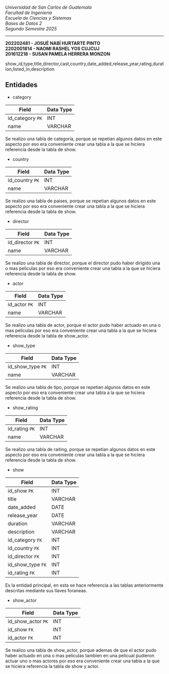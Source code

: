 *Universidad de San Carlos de Guatemala*  
*Facultad de Ingenieria*  
*Escuela de Ciencias y Sistemas*  
*Bases de Datos 2*  
*Segundo Semestre 2025*  
___
**202202481 - JOSUÉ NABÍ HURTARTE PINTO**  
**2202001814 - NAOMI RASHEL YOS CUJCUJ**  
**201612218 - SUSAN PAMELA HERRERA MONZON**  


show_id,type,title,director,cast,country,date_added,release_year,rating,duration,listed_in,description

## Entidades

* category

|Field|Data Type|
|-|-|
|id_category `PK`|INT|
|name|VARCHAR|

Se realizo una tabla de categoria, porque se repetian algunos datos en este aspecto por eso era conveniente crear una tabla a la que se hiciera referencia desde la tabla de show. 

* country

|Field|Data Type|
|-|-|
|id_country `PK`|INT|
|name|VARCHAR|

Se realizo una tabla de paises, porque se repetian algunos datos en este aspecto por eso era conveniente crear una tabla a la que se hiciera referencia desde la tabla de show. 

* director

|Field|Data Type|
|-|-|
|id_director `PK`|INT|
|name|VARCHAR|

Se realizo una tabla de director, porque el director pudo haber dirigido una o mas peliculas por eso era conveniente crear una tabla a la que se hiciera referencia desde la tabla de show. 

* actor

|Field|Data Type|
|-|-|
|id_actor `PK`|INT|
|name|VARCHAR|

Se realizo una tabla de actor, porque el actor pudo haber actuado en una o mas peliculas por eso era conveniente crear una tabla a la que se hiciera referencia desde la tabla de show_actor. 

* show_type

|Field|Data Type|
|-|-|
|id_show_type `PK`|INT|
|name|VARCHAR|

Se realizo una tabla de tipo, porque se repetian algunos datos en este aspecto por eso era conveniente crear una tabla a la que se hiciera referencia desde la tabla de show. 

* show_rating

|Field|Data Type|
|-|-|
|id_rating `PK`|INT|
|name|VARCHAR|

Se realizo una tabla de raiting, porque se repetian algunos datos en este aspecto por eso era conveniente crear una tabla a la que se hiciera referencia desde la tabla de show. 

* show

|Field|Data Type|
|-|-|
|id_show `PK`|INT|
|title|VARCHAR|
|date_added|DATE|
|release_year|DATE|
|duration|VARCHAR|
|description|VARCHAR|
|id_category `FK`|INT|
|id_country `FK`|INT|
|id_director `FK`|INT|
|id_show_type `FK`|INT|
|id_rating `FK`|INT|

Es la entidad principal, en esta se hace referencia a las tablas anteriormente descritas mediante sus llaves foraneas.

* show_actor

|Field|Data Type|
|-|-|
|id_show_actor `PK`|INT|
|id_show `FK`|INT|
|id_actor `FK`|INT|

Se realizo una tabla de show_actor, porque ademas de que el actor pudo haber actuado en una o mas peliculas tambien en una pelicual pudieron actuar uno o mas actores por eso era conveniente crear una tabla a la que se hiciera referencia la tabla de show y actor. 